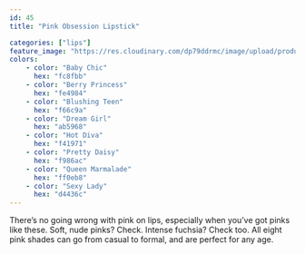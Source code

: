 ```yaml
---
id: 45
title: "Pink Obsession Lipstick"

categories: ["lips"]
feature_image: "https://res.cloudinary.com/dp79ddrmc/image/upload/products/pinkObsession.jpg"
colors:
    - color: "Baby Chic"
      hex: "fc8fbb"
    - color: "Berry Princess"
      hex: "fe4984"
    - color: "Blushing Teen"
      hex: "f66c9a"
    - color: "Dream Girl"
      hex: "ab5968"
    - color: "Hot Diva"
      hex: "f41971"
    - color: "Pretty Daisy"
      hex: "f986ac"
    - color: "Queen Marmalade"
      hex: "ff0eb8"
    - color: "Sexy Lady"
      hex: "d4436c"
---
```

There’s no going wrong with pink on lips, especially when you’ve got pinks like these. Soft, nude pinks? Check. Intense fuchsia? Check too. All eight pink shades can go from casual to formal, and are perfect for any age.